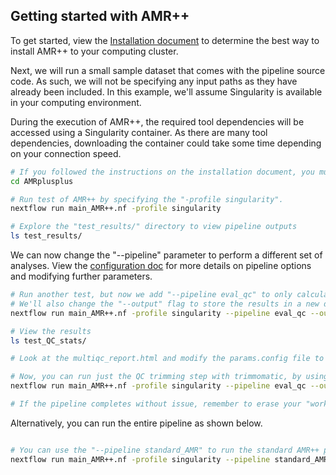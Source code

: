 
Getting started with AMR++
-----------------

To get started, view the [Installation document](https://github.com/Microbial-Ecology-Group/AMRplusplus/blob/master/docs/installation.md) to determine the best way to install AMR++ to your computing cluster.

Next, we will run a small sample dataset that comes with the pipeline source code. As such, we will not be specifying any input paths as they have already been included. In this example, we'll assume Singularity is available in your computing environment.

 During the execution of AMR++, the required tool dependencies will be accessed using a Singularity container. As there are many tool dependencies, downloading the container could take some time depending on your connection speed.


```bash
# If you followed the instructions on the installation document, you must now navigate to the AMR++ directory
cd AMRplusplus

# Run test of AMR++ by specifying the "-profile singularity".
nextflow run main_AMR++.nf -profile singularity

# Explore the "test_results/" directory to view pipeline outputs
ls test_results/

```


We can now change the "--pipeline" parameter to perform a different set of analyses. View the [configuration doc](#https://github.com/Microbial-Ecology-Group/AMRplusplus/blob/master/docs/configuration.md) for more details on pipeline options and modifying further parameters. 

```bash
# Run another test, but now we add "--pipeline eval_qc" to only calculate QC stats.
# We'll also change the "--output" flag to store the results in a new directory.
nextflow run main_AMR++.nf -profile singularity --pipeline eval_qc --output test_QC_stats

# View the results
ls test_QC_stats/

# Look at the multiqc_report.html and modify the params.config file to change trimming parameters.

# Now, you can run just the QC trimming step with trimmomatic, by using the "--pipeline trim_qc" flag. Change output and work directory.
nextflow run main_AMR++.nf -profile singularity --pipeline eval_qc --output test_QC_trimming -w work_trim

# If the pipeline completes without issue, remember to erase your "work" directories to save storage space.

```


Alternatively, you can run the entire pipeline as shown below.

```bash

# You can use the "--pipeline standard_AMR" to run the standard AMR++ pipeline.
nextflow run main_AMR++.nf -profile singularity --pipeline standard_AMR --output test_AMR++_output -w work_AMR++

```
